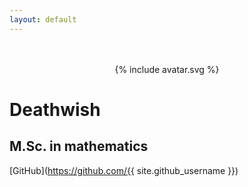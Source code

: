 ```yaml
---
layout: default
---
```

<br>
<br>
<center>
{% include avatar.svg %}
</center>

# Deathwish
## M.Sc. in mathematics

[GitHub](https://github.com/{{ site.github_username }})

